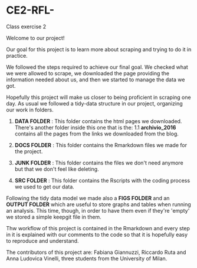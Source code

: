 # CE2-RFL-
Class exercise 2 

Welcome to our project!

Our goal for this project is to learn more about scraping and trying to do it in practice.

We followed the steps required to achieve our final goal. We checked what we were allowed to scrape, we downloaded the page providing the information needed about us, and then we started to manage the data we got.

Hopefully this project will make us closer to being proficient in scraping one day.
As usual we followed a tidy-data structure in our project, organizing our work in folders.
1. **DATA FOLDER** : This folder contains the html pages we downloaded. There's another folder inside this one that is the:
1.1 **archivio_2016** contains all the pages from the links we downloaded from the blog.

2. **DOCS FOLDER** : This folder contains the Rmarkdown files we made for the project.

3. **JUNK FOLDER** : This folder contains the files we don't need anymore but that we don't feel like deleting.

4. **SRC FOLDER** : This folder contains the Rscripts with the coding process we used to get our data.

Following the tidy data model we made also a **FIGS FOLDER** and an **OUTPUT FOLDER** which are useful to store graphs and tables when running an analysis. This time, though, in order to have them even if they're 'empty' we stored a simple keepgit file in them.

Thw workflow of this project is contained in the Rmarkdown and every step in it is explained with our comments to the code so that it is hopefully easy to reproduce and understand.

The contributors of this project are: Fabiana Giannuzzi, Riccardo Ruta and Anna Ludovica Vinelli, three students from the University of Milan.
